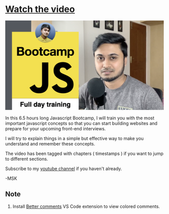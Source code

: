 # [Watch the video](https://youtu.be/kmP4z1LJEKs)

![Bootcamp](thumbnail.png)

In this 6.5 hours long Javascript Bootcamp, I will train you with the most important javascript concepts so that you can start building websites and prepare for your upcoming front-end interviews.

I will try to explain things in a simple but effective way to make you understand and remember these concepts.

The video has been tagged with chapters ( timestamps ) if you want to jump to different sections.

Subscribe to my [youtube channel](https://www.youtube.com/channel/UC1pwTpxZ3s1X_Vxb8K2uWYw) if you haven't already.

-MSK

## Note
1. Install [Better comments](https://marketplace.visualstudio.com/items?itemName=aaron-bond.better-comments) VS Code extension to view colored comments.
